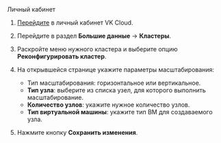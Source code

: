 <tabs>
<tablist>
<tab>Личный кабинет</tab>
</tablist>
<tabpanel>

1. [Перейдите](https://mcs.mail.ru/app/) в личный кабинет VK Cloud.
1. Перейдите в раздел **Большие данные** → **Кластеры**.
1. Раскройте меню нужного кластера и выберите опцию **Реконфигурировать кластер**.
1. На открывшейся странице укажите параметры масштабирования:

   - Тип масштабирования: горизонтальное или вертикальное.
   - **Тип узла**: выберите из списка узел, для которого выполнить масштабирование.
   - **Количество узлов**: укажите нужное количество узлов.
   - **Тип виртуальной машины**: укажите тип ВМ для создаваемого узла.

1. Нажмите кнопку **Сохранить изменения**.

</tabpanel>
</tabs>
